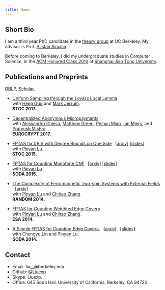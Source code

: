 ```yaml
---
title: Home
---
```


Short Bio
-----------------------------
I am a third year PhD candidate in the [theory group](http://theory.cs.berkeley.edu/) at UC Berkeley. My advisor is Prof. [Alistair Sinclair](http://www.cs.berkeley.edu/~sinclair/).

Before coming to Berkeley, I did my undergraduate studies in Computer Science, in the [ACM Honored Class 2010](http://acm.sjtu.edu.cn/) at [Shanghai Jiao Tong University](http://www.sjtu.edu.cn/).


<div id="pub">

Publications and Preprints
-----------------------------
[DBLP](http://dblp.uni-trier.de/pers/hd/l/Liu_0001:Jingcheng), 
[Scholar.](https://scholar.google.com/citations?user=x05pAVUAAAAJ&hl=en)

* [Uniform Sampling through the Lovász Local Lemma](https://arxiv.org/abs/1611.01647) <br/>
 with [Heng Guo](http://pages.cs.wisc.edu/~hguo/) and [Mark Jerrum](http://www.maths.qmul.ac.uk/~mj/). <br/>
 **STOC 2017.**

* [Decentralized Anonymous Micropayments](http://eprint.iacr.org/2016/1033.pdf) <br/>
 with [Alessandro Chiesa](https://people.eecs.berkeley.edu/~alexch/), [Matthew Green](https://isi.jhu.edu/~mgreen/), [Peihan Miao](https://people.eecs.berkeley.edu/~peihan/), [Ian Miers](http://cs.jhu.edu/~imiers/), and [Pratyush Mishra](http://people.eecs.berkeley.edu/~pratyushmishra/). <br/>
 **EUROCRYPT 2017.**

* [FPTAS for #BIS with Degree Bounds on One Side](http://dx.doi.org/10.1145/2746539.2746598) &nbsp;
<span class='alignright'>[[arxiv]](http://arxiv.org/abs/1412.0073)  [[slides]](http://www.cs.berkeley.edu/~liuexp/stoc15.pdf)</span><br/>
 with [Pinyan Lu](http://itcs.shufe.edu.cn/pinyan/). <br/>
 **STOC 2015.**

* [FPTAS for Counting Monotone CNF](http://dx.doi.org/10.1137/1.9781611973730.101) &nbsp;
<span class='alignright'> [[arxiv]](http://arxiv.org/abs/1311.3728) [[slides]](http://www.cs.berkeley.edu/~liuexp/soda15.pdf) </span><br/>
 with [Pinyan Lu](http://itcs.shufe.edu.cn/pinyan/). <br/>
 **SODA 2015.**

* [The Complexity of Ferromagnetic Two-spin Systems with External Fields](http://dx.doi.org/10.4230/LIPIcs.APPROX-RANDOM.2014.843) &nbsp;
<span class='alignright'> [[arxiv]](http://arxiv.org/abs/1402.4346) </span><br/>
 with [Pinyan Lu](http://itcs.shufe.edu.cn/pinyan/) and [Chihao Zhang](http://basics.sjtu.edu.cn/~chzhang/). <br/>
 **RANDOM 2014.**

* [FPTAS for Counting Weighted Edge Covers](http://dx.doi.org/10.1007/978-3-662-44777-2_54) <br/>
 with [Pinyan Lu](http://itcs.shufe.edu.cn/pinyan/) and [Chihao Zhang](http://basics.sjtu.edu.cn/~chzhang/). <br/>
 **ESA 2014.**

* [A Simple FPTAS for Counting Edge Covers.](http://dx.doi.org/10.1137/1.9781611973402.25) &nbsp; 
<span class='alignright'>[[arxiv]](http://arxiv.org/abs/1309.6115) &nbsp; [[slides]](https://github.com/liuexp/counting-edge-cover/blob/proceeding/talk/soda14.pdf?raw=true)</span><br/>
 with Chengyu Lin and [Pinyan Lu](http://itcs.shufe.edu.cn/pinyan/). <br/>
 **SODA 2014.**

</div>

Contact
-----------------------------
* Email: liu<a href="http://www.google.com/recaptcha/mailhide/d?k=017yXr3BhAhX8-QPczD__9yw==&amp;c=lgGp06lUfySFfTW_T5sf-Zl7iOm_SlMlDFe4ziuHvzk=" onclick="window.open('http://www.google.com/recaptcha/mailhide/d?k\075017yXr3BhAhX8-QPczD__9yw\75\75\46c\75lgGp06lUfySFfTW_T5sf-Zl7iOm_SlMlDFe4ziuHvzk\075', '', 'toolbar=0,scrollbars=0,location=0,statusbar=0,menubar=0,resizable=0,width=500,height=300'); return false;" title="Reveal this e-mail address">...</a>@berkeley.edu 
* Github: [\@Liuexp](http://github.com/liuexp)
* Skype: Liuexp.
* Office: 645 Soda Hall, University of California, Berkeley, CA 94720
